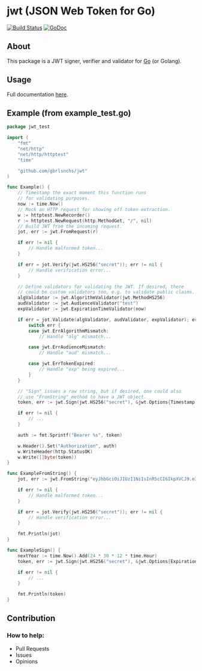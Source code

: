 # jwt (JSON Web Token for Go)
[![Build Status](https://travis-ci.org/gbrlsnchs/jwt.svg?branch=master)](https://travis-ci.org/gbrlsnchs/jwt)
[![GoDoc](https://img.shields.io/badge/godoc-reference-blue.svg)](https://godoc.org/github.com/gbrlsnchs/jwt)

## About
This package is a JWT signer, verifier and validator for [Go] (or Golang).

## Usage
Full documentation [here].

## Example (from example_test.go)
```go
package jwt_test

import (
	"fmt"
	"net/http"
	"net/http/httptest"
	"time"

	"github.com/gbrlsnchs/jwt"
)

func Example() {
	// Timestamp the exact moment this function runs
	// for validating purposes.
	now := time.Now()
	// Mock an HTTP request for showing off token extraction.
	w := httptest.NewRecorder()
	r := httptest.NewRequest(http.MethodGet, "/", nil)
	// Build JWT from the incoming request.
	jot, err := jwt.FromRequest(r)

	if err != nil {
		// Handle malformed token...
	}

	if err = jot.Verify(jwt.HS256("secret")); err != nil {
		// Handle verification error...
	}

	// Define validators for validating the JWT. If desired, there
	// could be custom validators too, e.g. to validate public claims.
	algValidator := jwt.AlgorithmValidator(jwt.MethodHS256)
	audValidator := jwt.AudienceValidator("test")
	expValidator := jwt.ExpirationTimeValidator(now)

	if err = jot.Validate(algValidator, audValidator, expValidator); err != nil {
		switch err {
		case jwt.ErrAlgorithmMismatch:
			// Handle "alg" mismatch...

		case jwt.ErrAudienceMismatch:
			// Handle "aud" mismatch...

		case jwt.ErrTokenExpired:
			// Handle "exp" being expired...
		}
	}

	// "Sign" issues a raw string, but if desired, one could also
	// use "FromString" method to have a JWT object.
	token, err := jwt.Sign(jwt.HS256("secret"), &jwt.Options{Timestamp: true})

	if err != nil {
		// ...
	}

	auth := fmt.Sprintf("Bearer %s", token)

	w.Header().Set("Authorization", auth)
	w.WriteHeader(http.StatusOK)
	w.Write([]byte(token))
}

func ExampleFromString() {
	jot, err := jwt.FromString("eyJhbGciOiJIUzI1NiIsInR5cCI6IkpXVCJ9.e30.t-IDcSemACt8x4iTMCda8Yhe3iZaWbvV5XKSTbuAn0M")

	if err != nil {
		// Handle malformed token...
	}

	if err = jot.Verify(jwt.HS256("secret")); err != nil {
		// Handle verification error...
	}

	fmt.Println(jot)
}

func ExampleSign() {
	nextYear := time.Now().Add(24 * 30 * 12 * time.Hour)
	token, err := jwt.Sign(jwt.HS256("secret"), &jwt.Options{ExpirationTime: nextYear})

	if err != nil {
		// ...
	}

	fmt.Println(token)
}
```

## Contribution
### How to help:
- Pull Requests
- Issues
- Opinions

[Go]: https://golang.org
[here]: https://godoc.org/github.com/gbrlsnchs/jwt
